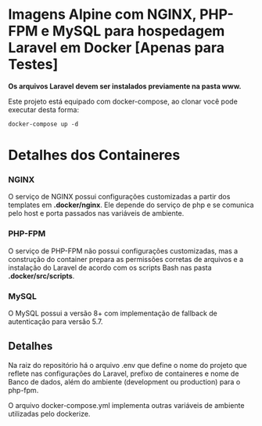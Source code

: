 # Imagens Alpine com NGINX, PHP-FPM e MySQL para hospedagem Laravel em Docker [Apenas para Testes]

**Os arquivos Laravel devem ser instalados previamente na pasta www.**

Este projeto está equipado com docker-compose, ao clonar você pode executar desta forma:

`docker-compose up -d`

# Detalhes dos Containeres

### NGINX
O serviço de NGINX possui configurações customizadas a partir dos templates em **.docker/nginx**.
Ele depende do serviço de php e se comunica pelo host e porta passados nas variáveis de ambiente.

### PHP-FPM
O serviço de PHP-FPM não possui configurações customizadas, mas a construção do container prepara as permissões corretas de arquivos e a instalação do Laravel de acordo com os scripts Bash nas pasta **.docker/src/scripts**.

### MySQL
O MySQL possui a versão 8+ com implementação de fallback de autenticação para versão 5.7.


## Detalhes

Na raiz do repositório há o arquivo .env que define o nome do projeto que reflete nas configurações do Laravel, prefixo de containeres e nome de Banco de dados, além do ambiente (development ou production) para o php-fpm.

O arquivo docker-compose.yml implementa outras variáveis de ambiente utilizadas pelo dockerize.
